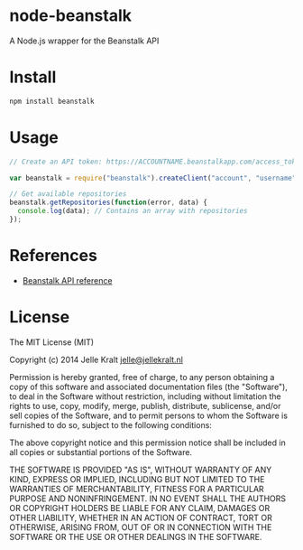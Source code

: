 node-beanstalk
==============

A Node.js wrapper for the Beanstalk API

# Install

```bash
npm install beanstalk
```
# Usage 

```javascript
// Create an API token: https://ACCOUNTNAME.beanstalkapp.com/access_tokens

var beanstalk = require("beanstalk").createClient("account", "username", "token");

// Get available repositories
beanstalk.getRepositories(function(error, data) {
  console.log(data); // Contains an array with repositories
});
```

# References

- [Beanstalk API reference](http://api.beanstalkapp.com/)

# License

The MIT License (MIT)

Copyright (c) 2014 Jelle Kralt <jelle@jellekralt.nl>

Permission is hereby granted, free of charge, to any person obtaining a copy
of this software and associated documentation files (the "Software"), to deal
in the Software without restriction, including without limitation the rights
to use, copy, modify, merge, publish, distribute, sublicense, and/or sell
copies of the Software, and to permit persons to whom the Software is
furnished to do so, subject to the following conditions:

The above copyright notice and this permission notice shall be included in all
copies or substantial portions of the Software.

THE SOFTWARE IS PROVIDED "AS IS", WITHOUT WARRANTY OF ANY KIND, EXPRESS OR
IMPLIED, INCLUDING BUT NOT LIMITED TO THE WARRANTIES OF MERCHANTABILITY,
FITNESS FOR A PARTICULAR PURPOSE AND NONINFRINGEMENT. IN NO EVENT SHALL THE
AUTHORS OR COPYRIGHT HOLDERS BE LIABLE FOR ANY CLAIM, DAMAGES OR OTHER
LIABILITY, WHETHER IN AN ACTION OF CONTRACT, TORT OR OTHERWISE, ARISING FROM,
OUT OF OR IN CONNECTION WITH THE SOFTWARE OR THE USE OR OTHER DEALINGS IN THE
SOFTWARE.

